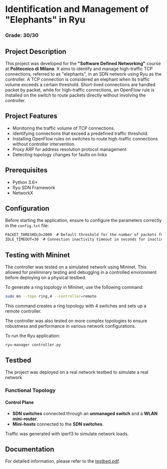 # Identification and Management of "Elephants" in Ryu

### Grade: 30/30

## Project Description
This project was developed for the **"Software Defined Networking"** course at **Politecnico di Milano**. It aims to identify and manage high-traffic TCP connections, referred to as "elephants", in an SDN network using Ryu as the controller. A TCP connection is considered an elephant when its traffic volume exceeds a certain threshold. Short-lived connections are handled packet by packet, while for high-traffic connections, an OpenFlow rule is installed on the switch to route packets directly without involving the controller.

## Project Features
- Monitoring the traffic volume of TCP connections.
- Identifying connections that exceed a predefined traffic threshold.
- Installing OpenFlow rules on switches to route high-traffic connections without controller intervention.
- Proxy ARP for address resolution protocol management
- Detecting topology changes for faults on links

## Prerequisites
- Python 3.6+
- Ryu SDN Framework
- NetworkX

## Configuration
Before starting the application, ensure to configure the parameters correctly in the `config.txt` file:
```txt
PACKET_THRESHOLD=2000  # Default threshold for the number of packets for an elephant
IDLE_TIMEOUT=30  # Connection inactivity timeout in seconds for inactivity connections
```
## Testing with Mininet
The controller was tested on a simulated network using Mininet. This allowed for preliminary testing and debugging in a controlled environment before deploying on a physical testbed.

To generate a ring topology in Mininet, use the following command:
```sh
sudo mn --topo ring,4 --controller=remote
```
This command creates a ring topology with 4 switches and sets up a remote controller.

The controller was also tested on more complex topologies to ensure robustness and performance in various network configurations.

To run the Ryu application:
```sh
ryu-manager controller.py
```

## Testbed
The project was deployed on a real network testbed to simulate a real network

### Functional Topology
#### Control Plane
- **SDN switches** connected through an **unmanaged switch** and a **WLAN mini-router**.
- **Mini-hosts** connected to the **SDN switches**.

Traffic was generated with iperf3 to simulate network loads.

## Documentation
For detailed information, please refer to the [testbed.pdf](testbed.pdf).
